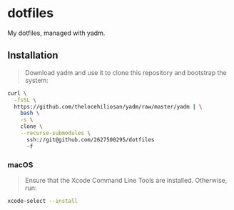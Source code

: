 # dotfiles

My dotfiles, managed with yadm.

## Installation

> Download yadm and use it to clone this repository and bootstrap the system:

```bash
curl \
  -fsSL \
  https://github.com/thelocehiliosan/yadm/raw/master/yadm | \
    bash \
    -s \
    clone \
    --recurse-submodules \
      ssh://git@github.com/2627500295/dotfiles
      -f
```

### macOS

> Ensure that the Xcode Command Line Tools are installed. Otherwise, run:

```bash
xcode-select --install
```
